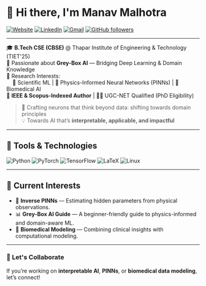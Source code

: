 # 👋 Hi there, I'm Manav Malhotra

[![Website](https://img.shields.io/badge/Portfolio-In%20Progress-blueviolet?style=flat-square&logo=Google-Chrome)](#)
[![LinkedIn](https://img.shields.io/badge/LinkedIn-Manav%20Malhotra-blue?style=flat-square&logo=linkedin)](https://www.linkedin.com/in/manavmalhotra/)
[![Gmail](https://img.shields.io/badge/Gmail-manav8073@gmail.com-D14836?style=flat-square&logo=gmail&logoColor=white)](mailto:manav8073@gmail.com)
[![GitHub followers](https://img.shields.io/github/followers/manavmalhotra?label=Follow&style=social)](https://github.com/manavmalhotra)

---

🎓 **B.Tech CSE (CBSE)** @ Thapar Institute of Engineering & Technology (TIET'25)  
🧠 Passionate about **Grey-Box AI** — Bridging Deep Learning & Domain Knowledge  
🧪 Research Interests:  
&nbsp;&nbsp;&nbsp;&nbsp;🔬 Scientific ML | 🧮 Physics-Informed Neural Networks (PINNs) | 🧠 Biomedical AI  
📄 **IEEE & Scopus-Indexed Author** | 🧑‍🏫 UGC-NET Qualified (PhD Eligibility)

> 🧰 Crafting neurons that think beyond data: shifting towards domain principles  
> 💡 Towards AI that’s **interpretable, applicable, and impactful**

---

## 🔧 Tools & Technologies

![Python](https://img.shields.io/badge/Python-3670A0?style=for-the-badge&logo=python&logoColor=ffdd54)
![PyTorch](https://img.shields.io/badge/PyTorch-E34F26?style=for-the-badge&logo=pytorch&logoColor=white)
![TensorFlow](https://img.shields.io/badge/TensorFlow-FF6F00?style=for-the-badge&logo=tensorflow&logoColor=white)
![LaTeX](https://img.shields.io/badge/LaTeX-47A141?style=for-the-badge&logo=latex&logoColor=white)
![Linux](https://img.shields.io/badge/Linux-FCC624?style=for-the-badge&logo=linux&logoColor=black)

---

## 📝 Current Interests

- 🚀 **Inverse PINNs** — Estimating hidden parameters from physical observations.
- 📊 **Grey-Box AI Guide** — A beginner-friendly guide to physics-informed and domain-aware ML.
- 🧠 **Biomedical Modeling** — Combining clinical insights with computational modeling.

---

### 🤝 Let's Collaborate
If you’re working on **interpretable AI**, **PINNs**, or **biomedical data modeling**, let’s connect!

